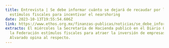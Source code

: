 ```yaml
---
title: Entrevista | Se debe informar cuánto se dejará de recaudar por los
  estímulos fiscales para incentivar el nearshoring
date: 2023-10-13T19:55:54.606Z
link: https://www.ethos.org.mx/finanzas-publicas/noticias/se_debe_informar_cuanto_se_dejara_de_recaudar_por_los_estimulos_fiscales_para_incentivar_el_nearshoring
extracto: El miércoles la Secretaría de Hacienda publicó en el Diario Oficial de
  la Federación estímulos fiscales para atraer la inversión de empresas. Liliana
  Alvarado opina al respecto.
---
```

